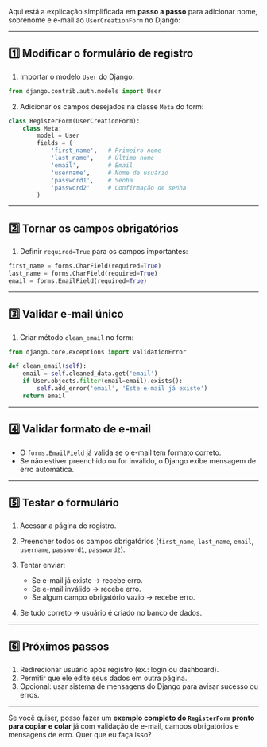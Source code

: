 Aqui está a explicação simplificada em **passo a passo** para adicionar nome, sobrenome e e-mail ao `UserCreationForm` no Django:

---

## **1️⃣ Modificar o formulário de registro**

1. Importar o modelo `User` do Django:

```python
from django.contrib.auth.models import User
```

2. Adicionar os campos desejados na classe `Meta` do form:

```python
class RegisterForm(UserCreationForm):
    class Meta:
        model = User
        fields = (
            'first_name',   # Primeiro nome
            'last_name',    # Último nome
            'email',        # Email
            'username',     # Nome de usuário
            'password1',    # Senha
            'password2'     # Confirmação de senha
        )
```

---

## **2️⃣ Tornar os campos obrigatórios**

1. Definir `required=True` para os campos importantes:

```python
first_name = forms.CharField(required=True)
last_name = forms.CharField(required=True)
email = forms.EmailField(required=True)
```

---

## **3️⃣ Validar e-mail único**

1. Criar método `clean_email` no form:

```python
from django.core.exceptions import ValidationError

def clean_email(self):
    email = self.cleaned_data.get('email')
    if User.objects.filter(email=email).exists():
        self.add_error('email', 'Este e-mail já existe')
    return email
```

---

## **4️⃣ Validar formato de e-mail**

* O `forms.EmailField` já valida se o e-mail tem formato correto.
* Se não estiver preenchido ou for inválido, o Django exibe mensagem de erro automática.

---

## **5️⃣ Testar o formulário**

1. Acessar a página de registro.
2. Preencher todos os campos obrigatórios (`first_name`, `last_name`, `email`, `username`, `password1`, `password2`).
3. Tentar enviar:

   * Se e-mail já existe → recebe erro.
   * Se e-mail inválido → recebe erro.
   * Se algum campo obrigatório vazio → recebe erro.
4. Se tudo correto → usuário é criado no banco de dados.

---

## **6️⃣ Próximos passos**

1. Redirecionar usuário após registro (ex.: login ou dashboard).
2. Permitir que ele edite seus dados em outra página.
3. Opcional: usar sistema de mensagens do Django para avisar sucesso ou erros.

---

Se você quiser, posso fazer um **exemplo completo do `RegisterForm` pronto para copiar e colar** já com validação de e-mail, campos obrigatórios e mensagens de erro. Quer que eu faça isso?
